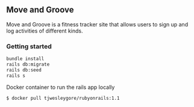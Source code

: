 ## Move and Groove
Move and Groove is a fitness tracker site that allows users to sign up and log activities of different kinds.

### Getting started
```bash
bundle install
rails db:migrate
rails db:seed
rails s
```

Docker container to run the rails app locally
```bash
$ docker pull tjwesleygore/rubyonrails:1.1
```